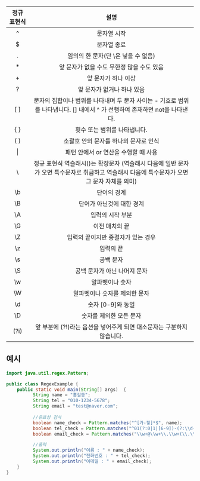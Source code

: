 | 정규 표현식 |                                                                      설명                                                                     |
|:-----------:|:---------------------------------------------------------------------------------------------------------------------------------------------:|
|      ^      | 문자열 시작                                                                                                                                   |
|      $      | 문자열 종료                                                                                                                                   |
|      .      | 임의의 한 문자(단 \은 넣을 수 없음)                                                                                                           |
|      *      | 앞 문자가 없을 수도 무한정 많을 수도 있음                                                                                                     |
|      +      | 앞 문자가 하나 이상                                                                                                                           |
|      ?      | 앞 문자가 없거나 하나 있음                                                                                                                    |
|     [ ]     | 문자의 집합이나 범위를 나타내며 두 문자 사이는 - 기호로 범위를 나타냅니다. [] 내에서 ^ 가 선행하여 존재하면 not을 나타낸다.                   |
|     { }     | 횟수 또는 범위를 나타냅니다.                                                                                                                  |
|     ( )     | 소괄호 안의 문자를 하나의 문자로 인식                                                                                                         |
|      \|     | 패턴 안에서 or 연산을 수행할 때 사용                                                                                                          |
|      \      | 정규 표현식 역슬래시(\)는 확장문자 (역슬래시 다음에 일반 문자가 오면 특수문자로 취급하고 역슬래시 다음에 특수문자가 오면 그 문자 자체를 의미) |
|      \b     | 단어의 경계                                                                                                                                   |
|      \B     | 단어가 아닌것에 대한 경계                                                                                                                     |
|      \A     | 입력의 시작 부분                                                                                                                              |
|      \G     | 이전 매치의 끝                                                                                                                                |
|      \Z     | 입력의 끝이지만 종결자가 있는 경우                                                                                                            |
|      \z     | 입력의 끝                                                                                                                                     |
|      \s     | 공백 문자                                                                                                                                     |
|      \S     | 공백 문자가 아닌 나머지 문자                                                                                                                  |
|      \w     | 알파벳이나 숫자                                                                                                                               |
|      \W     | 알파벳이나 숫자를 제외한 문자                                                                                                                 |
|      \d     | 숫자 [0-9]와 동일                                                                                                                             |
|      \D     | 숫자를 제외한 모든 문자                                                                                                                       |
|     (?i)    | 앞 부분에 (?!)라는 옵션을 넣어주게 되면 대소문자는 구분하지 않습니다.                                                                         |

## 예시

```java
import java.util.regex.Pattern;

public class RegexExample {
	public static void main(String[] args)  {
          String name = "홍길동";
          String tel = "010-1234-5678";
          String email = "test@naver.com";
         
          //유효성 검사
          boolean name_check = Pattern.matches("^[가-힣]*$", name);
          boolean tel_check = Pattern.matches("^01(?:0|1|[6-9])-(?:\\d{3}|\\d{4})-\\d{4}$", tel);
          boolean email_check = Pattern.matches("\\w+@\\w+\\.\\w+(\\.\\w+)?", email);

          //출력
          System.out.println("이름 : " + name_check);
          System.out.println("전화번호 : " + tel_check);
          System.out.println("이메일 : " + email_check);
    }
}


```
